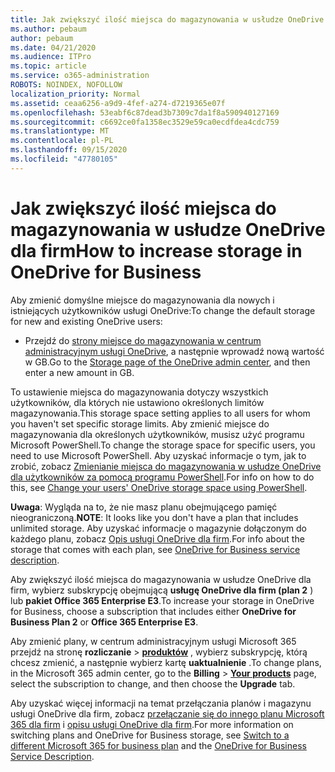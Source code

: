 ```yaml
---
title: Jak zwiększyć ilość miejsca do magazynowania w usłudze OneDrive dla firm
ms.author: pebaum
author: pebaum
ms.date: 04/21/2020
ms.audience: ITPro
ms.topic: article
ms.service: o365-administration
ROBOTS: NOINDEX, NOFOLLOW
localization_priority: Normal
ms.assetid: ceaa6256-a9d9-4fef-a274-d7219365e07f
ms.openlocfilehash: 53eabf6c87dead3b7309c7da1f8a590940127169
ms.sourcegitcommit: c6692ce0fa1358ec3529e59ca0ecdfdea4cdc759
ms.translationtype: MT
ms.contentlocale: pl-PL
ms.lasthandoff: 09/15/2020
ms.locfileid: "47780105"
---
```

# <a name="how-to-increase-storage-in-onedrive-for-business"></a><span data-ttu-id="d5f5a-102">Jak zwiększyć ilość miejsca do magazynowania w usłudze OneDrive dla firm</span><span class="sxs-lookup"><span data-stu-id="d5f5a-102">How to increase storage in OneDrive for Business</span></span>

<span data-ttu-id="d5f5a-103">Aby zmienić domyślne miejsce do magazynowania dla nowych i istniejących użytkowników usługi OneDrive:</span><span class="sxs-lookup"><span data-stu-id="d5f5a-103">To change the default storage for new and existing OneDrive users:</span></span>
  
- <span data-ttu-id="d5f5a-104">Przejdź do [strony miejsce do magazynowania w centrum administracyjnym usługi OneDrive](https://admin.onedrive.com/?v=StorageSettings), a następnie wprowadź nową wartość w GB.</span><span class="sxs-lookup"><span data-stu-id="d5f5a-104">Go to the [Storage page of the OneDrive admin center](https://admin.onedrive.com/?v=StorageSettings), and then enter a new amount in GB.</span></span>

<span data-ttu-id="d5f5a-105">To ustawienie miejsca do magazynowania dotyczy wszystkich użytkowników, dla których nie ustawiono określonych limitów magazynowania.</span><span class="sxs-lookup"><span data-stu-id="d5f5a-105">This storage space setting applies to all users for whom you haven't set specific storage limits.</span></span> <span data-ttu-id="d5f5a-106">Aby zmienić miejsce do magazynowania dla określonych użytkowników, musisz użyć programu Microsoft PowerShell.</span><span class="sxs-lookup"><span data-stu-id="d5f5a-106">To change the storage space for specific users, you need to use Microsoft PowerShell.</span></span> <span data-ttu-id="d5f5a-107">Aby uzyskać informacje o tym, jak to zrobić, zobacz [Zmienianie miejsca do magazynowania w usłudze OneDrive dla użytkowników za pomocą programu PowerShell](https://go.microsoft.com/fwlink/?linkid=866402).</span><span class="sxs-lookup"><span data-stu-id="d5f5a-107">For info on how to do this, see [Change your users' OneDrive storage space using PowerShell](https://go.microsoft.com/fwlink/?linkid=866402).</span></span>

<span data-ttu-id="d5f5a-108">**Uwaga**: Wygląda na to, że nie masz planu obejmującego pamięć nieograniczoną.</span><span class="sxs-lookup"><span data-stu-id="d5f5a-108">**NOTE**: It looks like you don't have a plan that includes unlimited storage.</span></span> <span data-ttu-id="d5f5a-109">Aby uzyskać informacje o magazynie dołączonym do każdego planu, zobacz [Opis usługi OneDrive dla firm](https://go.microsoft.com/fwlink/p/?LinkID=826071).</span><span class="sxs-lookup"><span data-stu-id="d5f5a-109">For info about the storage that comes with each plan, see [OneDrive for Business service description](https://go.microsoft.com/fwlink/p/?LinkID=826071).</span></span>
  
<span data-ttu-id="d5f5a-110">Aby zwiększyć ilość miejsca do magazynowania w usłudze OneDrive dla firm, wybierz subskrypcję obejmującą **usługę OneDrive dla firm (plan 2** ) lub **pakiet Office 365 Enterprise E3**.</span><span class="sxs-lookup"><span data-stu-id="d5f5a-110">To increase your storage in OneDrive for Business, choose a subscription that includes either **OneDrive for Business Plan 2** or **Office 365 Enterprise E3**.</span></span> 
  
<span data-ttu-id="d5f5a-111">Aby zmienić plany, w centrum administracyjnym usługi Microsoft 365 przejdź na stronę **rozliczanie** \> **[produktów](https://go.microsoft.com/fwlink/p/?linkid=842054)** , wybierz subskrypcję, którą chcesz zmienić, a następnie wybierz kartę **uaktualnienie** .</span><span class="sxs-lookup"><span data-stu-id="d5f5a-111">To change plans, in the Microsoft 365 admin center, go to the **Billing** \> **[Your products](https://go.microsoft.com/fwlink/p/?linkid=842054)** page, select the subscription to change, and then choose the **Upgrade** tab.</span></span>
  
<span data-ttu-id="d5f5a-112">Aby uzyskać więcej informacji na temat przełączania planów i magazynu usługi OneDrive dla firm, zobacz [przełączanie się do innego planu Microsoft 365 dla firm](https://go.microsoft.com/fwlink/?LinkId=2031117) i [opisu usługi OneDrive dla firm](https://go.microsoft.com/fwlink/p/?LinkId-2031122).</span><span class="sxs-lookup"><span data-stu-id="d5f5a-112">For more information on switching plans and OneDrive for Business storage, see [Switch to a different Microsoft 365 for business plan](https://go.microsoft.com/fwlink/?LinkId=2031117) and the [OneDrive for Business Service Description](https://go.microsoft.com/fwlink/p/?LinkId-2031122).</span></span>